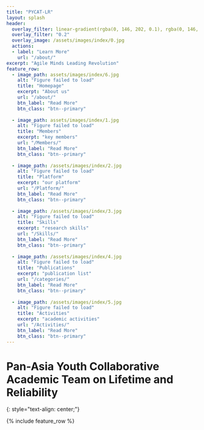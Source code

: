 ```yaml
---
title: "PYCAT-LR"
layout: splash
header:
  overlay_filter: linear-gradient(rgba(0, 146, 202, 0.1), rgba(0, 146, 202, 0.5))
  overlay_filter: "0.2"
  overlay_image: /assets/images/index/0.jpg
  actions:
  - label: "Learn More"
    url: "/about/"
excerpt: "Agile Minds Leading Revolution"
feature_row:
  - image_path: assets/images/index/6.jpg
    alt: "Figure failed to load"
    title: "Homepage"
    excerpt: "About us"
    url: "/about/"
    btn_label: "Read More"
    btn_class: "btn--primary"
    
  - image_path: assets/images/index/1.jpg
    alt: "Figure failed to load"
    title: "Members"
    excerpt: "key members"
    url: "/Members/"
    btn_label: "Read More"
    btn_class: "btn--primary"
    
  - image_path: /assets/images/index/2.jpg
    alt: "Figure failed to load"
    title: "Platform"
    excerpt: "our platform"
    url: "/Platform/"
    btn_label: "Read More"
    btn_class: "btn--primary"
    
  - image_path: /assets/images/index/3.jpg
    alt: "Figure failed to load"
    title: "Skills"
    excerpt: "research skills"
    url: "/Skills/"
    btn_label: "Read More"
    btn_class: "btn--primary"
    
  - image_path: /assets/images/index/4.jpg
    alt: "Figure failed to load"
    title: "Publications"
    excerpt: "publication list"
    url: "/categories/"
    btn_label: "Read More"
    btn_class: "btn--primary"
    
  - image_path: /assets/images/index/5.jpg
    alt: "Figure failed to load"
    title: "Activities"
    excerpt: "academic activities"
    url: "/Activities/"
    btn_label: "Read More"
    btn_class: "btn--primary"
---
```


<h1 type="center">Pan-Asia Youth Collaborative Academic Team on Lifetime and Reliability</h1>
{: style="text-align: center;"}

{% include feature_row %}